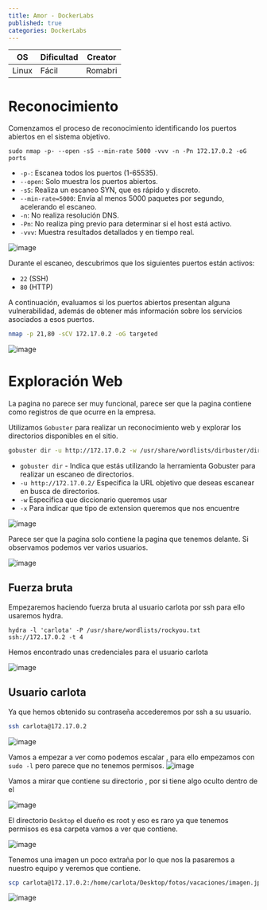 ```yaml
---
title: Amor - DockerLabs
published: true
categories: DockerLabs
---
```



| OS     | Dificultad  | Creator           |
| ------ | ----------- | -------------     | 
| Linux  |  Fácil      | Romabri           | 


# Reconocimiento

Comenzamos el proceso de reconocimiento identificando los puertos abiertos en el sistema objetivo. 
```shell
sudo nmap -p- --open -sS --min-rate 5000 -vvv -n -Pn 172.17.0.2 -oG ports 
```
-  `-p-`: Escanea todos los puertos (1-65535).
- `--open`: Solo muestra los puertos abiertos.
- `-sS`: Realiza un escaneo SYN, que es rápido y discreto.
- `--min-rate=5000`: Envía al menos 5000 paquetes por segundo, acelerando el escaneo.
- `-n`: No realiza resolución DNS.
- `-Pn`: No realiza ping previo para determinar si el host está activo.
- `-vvv`: Muestra resultados detallados y en tiempo real.

![image](https://github.com/user-attachments/assets/ece935c3-cfd6-4aa6-8838-e708ea48cb33)


Durante el escaneo, descubrimos que los siguientes puertos están activos:
- `22` (SSH)
- `80` (HTTP)

A continuación, evaluamos si los puertos abiertos presentan alguna vulnerabilidad, además de obtener más información sobre los servicios asociados a esos puertos.

```bash
nmap -p 21,80 -sCV 172.17.0.2 -oG targeted
```
![image](https://github.com/user-attachments/assets/2beb18bf-6011-443b-9a80-5a4ccf098540)

# Exploración Web

La pagina no parece ser muy funcional, parece ser que la pagina contiene como registros de que ocurre en la empresa.

Utilizamos `Gobuster` para realizar un reconocimiento web y explorar los directorios disponibles en el sitio.

```bash
gobuster dir -u http://172.17.0.2 -w /usr/share/wordlists/dirbuster/directory-list-2.3-medium.txt -x php,doc,html,txt,img
```
- `gobuster dir` - Indica que estás utilizando la herramienta Gobuster para realizar un escaneo de directorios.
- `-u http://172.17.0.2/` Especifica la URL objetivo que deseas escanear en busca de directorios.
- `-w` Especifica que diccionario queremos usar
- `-x` Para indicar que tipo de extension queremos que nos encuentre

![image](https://github.com/user-attachments/assets/72d1c95b-6d7f-458c-8752-be28ea0cf3a0)

Parece ser que la pagina solo contiene la pagina que tenemos delante. Si observamos podemos ver varios usuarios.

![image](https://github.com/user-attachments/assets/46d76278-8af7-4531-82bd-8d2cbe2c8af0)


## Fuerza bruta

Empezaremos haciendo fuerza bruta al usuario carlota por ssh para ello usaremos hydra.

```shell
hydra -l 'carlota' -P /usr/share/wordlists/rockyou.txt  ssh://172.17.0.2 -t 4
```
Hemos encontrado unas credenciales para el usuario carlota 

![image](https://github.com/user-attachments/assets/fe49e702-2120-4f6d-8799-656d13d9ca72)

## Usuario carlota

Ya que hemos obtenido su contraseña accederemos por ssh a su usuario.
```bash
ssh carlota@172.17.0.2  
```
![image](https://github.com/user-attachments/assets/d00f55db-5113-4713-b261-5e458604de32)

Vamos a empezar a ver como podemos escalar , para ello empezamos con `sudo -l` pero parece que no tenemos permisos.
![image](https://github.com/user-attachments/assets/1a08d01e-dcc5-455a-89b5-0ecb12e02dc8)

Vamos a mirar que contiene su directorio , por si tiene algo oculto dentro de el

![image](https://github.com/user-attachments/assets/362e99fa-108f-4c33-8409-8e0e5d88844e)

El directorio `Desktop` el dueño es root y eso es raro ya que tenemos permisos es esa carpeta vamos a ver que contiene.

![image](https://github.com/user-attachments/assets/1cc32588-90bb-4dc6-91d0-6337300631e1)

Tenemos una imagen un poco extraña por lo que nos la pasaremos a nuestro equipo y veremos que contiene.

```bash
scp carlota@172.17.0.2:/home/carlota/Desktop/fotos/vacaciones/imagen.jpg .
```
![image](https://github.com/user-attachments/assets/0d70ac83-e6ad-404d-8a3c-9d2ff78dc76e)

